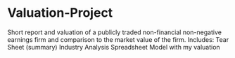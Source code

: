 # Valuation-Project

Short report and valuation of a publicly traded non-financial non-negative earnings firm and comparison to the market value of the firm.
Includes:
Tear Sheet (summary)
Industry Analysis
Spreadsheet Model with my valuation
